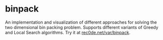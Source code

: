 # binpack

An implementation and visualization of different approaches for solving the two dimensional bin packing problem. Supports different variants of Greedy and Local Search algorithms. Try it at [rec0de.net/var/binpack](https://rec0de.net/var/binpack).

